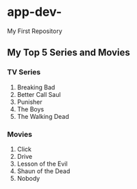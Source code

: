 # app-dev-
My First Repository

## My Top 5 Series and Movies 
### TV Series
1. Breaking Bad
2. Better Call Saul
3. Punisher
4. The Boys
5. The Walking Dead
### Movies
1. Click
2. Drive
3. Lesson of the Evil
4. Shaun of the Dead
5. Nobody

